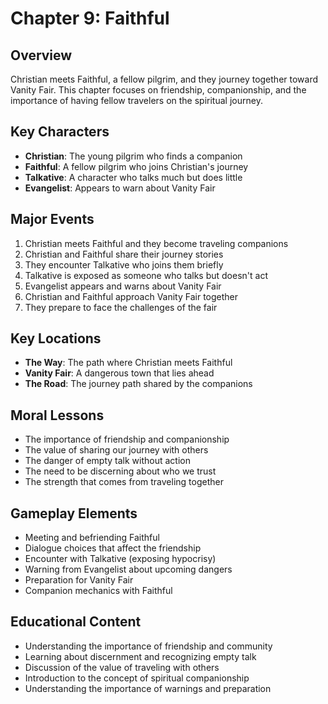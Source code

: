 # Chapter 9: Faithful

## Overview
Christian meets Faithful, a fellow pilgrim, and they journey together toward Vanity Fair. This chapter focuses on friendship, companionship, and the importance of having fellow travelers on the spiritual journey.

## Key Characters
- **Christian**: The young pilgrim who finds a companion
- **Faithful**: A fellow pilgrim who joins Christian's journey
- **Talkative**: A character who talks much but does little
- **Evangelist**: Appears to warn about Vanity Fair

## Major Events
1. Christian meets Faithful and they become traveling companions
2. Christian and Faithful share their journey stories
3. They encounter Talkative who joins them briefly
4. Talkative is exposed as someone who talks but doesn't act
5. Evangelist appears and warns about Vanity Fair
6. Christian and Faithful approach Vanity Fair together
7. They prepare to face the challenges of the fair

## Key Locations
- **The Way**: The path where Christian meets Faithful
- **Vanity Fair**: A dangerous town that lies ahead
- **The Road**: The journey path shared by the companions

## Moral Lessons
- The importance of friendship and companionship
- The value of sharing our journey with others
- The danger of empty talk without action
- The need to be discerning about who we trust
- The strength that comes from traveling together

## Gameplay Elements
- Meeting and befriending Faithful
- Dialogue choices that affect the friendship
- Encounter with Talkative (exposing hypocrisy)
- Warning from Evangelist about upcoming dangers
- Preparation for Vanity Fair
- Companion mechanics with Faithful

## Educational Content
- Understanding the importance of friendship and community
- Learning about discernment and recognizing empty talk
- Discussion of the value of traveling with others
- Introduction to the concept of spiritual companionship
- Understanding the importance of warnings and preparation 